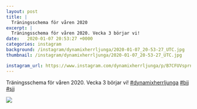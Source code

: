 ```yaml
---
layout: post
title: |
  Träningsschema för våren 2020
excerpt: |
  Träningsschema för våren 2020. Vecka 3 börjar vi!   
date:   2020-01-07 20:53:27 +0000
categories: instagram
background: /instagram/dynamixherrljunga/2020-01-07_20-53-27_UTC.jpg
thumbnail: /instagram/dynamixherrljunga/2020-01-07_20-53-27_UTC.jpg

instagram_url: https://www.instagram.com/dynamixherrljunga/p/B7CFUVsprnJ
---
```

Träningsschema för våren 2020. Vecka 3 börjar vi! [#dynamixherrljunga](https://www.instagram.com/explore/tags/dynamixherrljunga/) [#bjj](https://www.instagram.com/explore/tags/bjj/) [#sjj](https://www.instagram.com/explore/tags/sjj/)



<img src='/www-dynamix-herrljunga/instagram/dynamixherrljunga/2020-01-07_20-53-27_UTC.jpg' class='img-fluid' />
